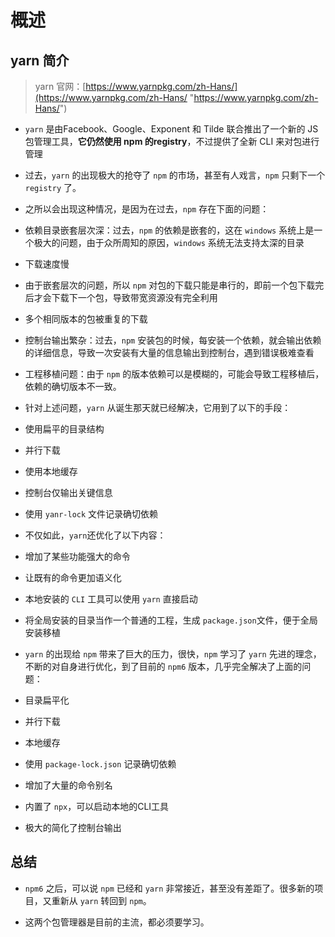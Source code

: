 # 概述

## yarn 简介

> yarn 官网：[https://www.yarnpkg.com/zh-Hans/](https://www.yarnpkg.com/zh-Hans/ "https://www.yarnpkg.com/zh-Hans/")

*   `yarn` 是由Facebook、Google、Exponent 和 Tilde 联合推出了一个新的 JS 包管理工具，**它仍然使用 npm 的registry**，不过提供了全新 CLI 来对包进行管理

*   过去，`yarn` 的出现极大的抢夺了 `npm` 的市场，甚至有人戏言，`npm` 只剩下一个 `registry` 了。

*   之所以会出现这种情况，是因为在过去，`npm` 存在下面的问题：

*   依赖目录嵌套层次深：过去，`npm` 的依赖是嵌套的，这在 `windows` 系统上是一个极大的问题，由于众所周知的原因，`windows` 系统无法支持太深的目录

*   下载速度慢

*   由于嵌套层次的问题，所以 `npm` 对包的下载只能是串行的，即前一个包下载完后才会下载下一个包，导致带宽资源没有完全利用

*   多个相同版本的包被重复的下载

*   控制台输出繁杂：过去，`npm` 安装包的时候，每安装一个依赖，就会输出依赖的详细信息，导致一次安装有大量的信息输出到控制台，遇到错误极难查看

*   工程移植问题：由于 `npm` 的版本依赖可以是模糊的，可能会导致工程移植后，依赖的确切版本不一致。

*   针对上述问题，`yarn` 从诞生那天就已经解决，它用到了以下的手段：

*   使用扁平的目录结构

*   并行下载

*   使用本地缓存

*   控制台仅输出关键信息

*   使用 `yanr-lock` 文件记录确切依赖

*   不仅如此，`yarn`还优化了以下内容：

*   增加了某些功能强大的命令

*   让既有的命令更加语义化

*   本地安装的 `CLI` 工具可以使用 `yarn` 直接启动

*   将全局安装的目录当作一个普通的工程，生成 `package.json`文件，便于全局安装移植

*   `yarn` 的出现给 `npm` 带来了巨大的压力，很快，`npm` 学习了 `yarn` 先进的理念，不断的对自身进行优化，到了目前的 `npm6` 版本，几乎完全解决了上面的问题：

*   目录扁平化

*   并行下载

*   本地缓存

*   使用 `package-lock.json` 记录确切依赖

*   增加了大量的命令别名

*   内置了 `npx`，可以启动本地的CLI工具

*   极大的简化了控制台输出

## 总结

*   `npm6` 之后，可以说 `npm` 已经和 `yarn` 非常接近，甚至没有差距了。很多新的项目，又重新从 `yarn` 转回到 `npm`。

*   这两个包管理器是目前的主流，都必须要学习。
